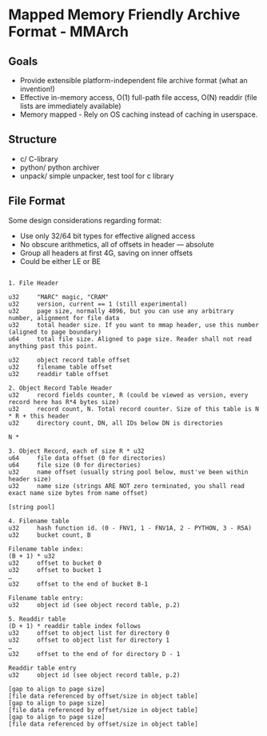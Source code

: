 # Mapped Memory Friendly Archive Format - MMArch

## Goals

* Provide extensible platform-independent file archive format (what an invention!)
* Effective in-memory access, O(1) full-path file access, O(N) readdir (file lists are immediately available)
* Memory mapped - Rely on OS caching instead of caching in userspace.

## Structure

* c/ C-library
* python/ python archiver
* unpack/ simple unpacker, test tool for c library


## File Format

Some design considerations regarding format:
* Use only 32/64 bit types for effective aligned access
* No obscure arithmetics, all of offsets in header — absolute
* Group all headers at first 4G, saving on inner offsets
* Could be either LE or BE

```

1. File Header

u32     "MARC" magic, "CRAM"
u32     version, current == 1 (still experimental)
u32     page size, normally 4096, but you can use any arbitrary number, alignment for file data
u32     total header size. If you want to mmap header, use this number (aligned to page boundary)
u64     total file size. Aligned to page size. Reader shall not read anything past this point.

u32     object record table offset
u32     filename table offset
u32     readdir table offset

2. Object Record Table Header
u32     record fields counter, R (could be viewed as version, every record here has R*4 bytes size)
u32     record count, N. Total record counter. Size of this table is N * R + this header
u32     directory count, DN, all IDs below DN is directories

N *

3. Object Record, each of size R * u32
u64     file data offset (0 for directories)
u64     file size (0 for directories)
u32     name offset (usually string pool below, must've been within header size)
u32     name size (strings ARE NOT zero terminated, you shall read exact name size bytes from name offset)

[string pool]

4. Filename table
u32     hash function id. (0 - FNV1, 1 - FNV1A, 2 - PYTHON, 3 - R5A)
u32     bucket count, B

Filename table index:
(B + 1) * u32
u32     offset to bucket 0
u32     offset to bucket 1
…
u32     offset to the end of bucket B-1

Filename table entry:
u32     object id (see object record table, p.2)

5. Readdir table
(D + 1) * readdir table index follows
u32     offset to object list for directory 0
u32     offset to object list for directory 1
…
u32     offset to the end of for directory D - 1

Readdir table entry
u32     object id (see object record table, p.2)

[gap to align to page size]
[file data referenced by offset/size in object table]
[gap to align to page size]
[file data referenced by offset/size in object table]
[gap to align to page size]
[file data referenced by offset/size in object table]


```
